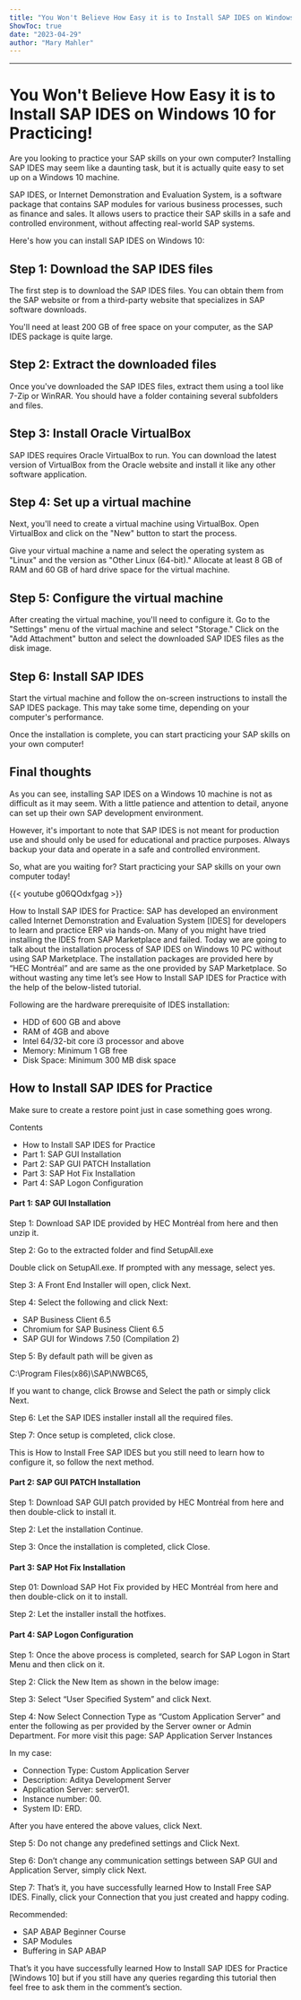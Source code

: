 ```yaml
---
title: "You Won't Believe How Easy it is to Install SAP IDES on Windows 10 for Practicing!"
ShowToc: true 
date: "2023-04-29"
author: "Mary Mahler"
---
```

*****
# You Won't Believe How Easy it is to Install SAP IDES on Windows 10 for Practicing!

Are you looking to practice your SAP skills on your own computer? Installing SAP IDES may seem like a daunting task, but it is actually quite easy to set up on a Windows 10 machine.

SAP IDES, or Internet Demonstration and Evaluation System, is a software package that contains SAP modules for various business processes, such as finance and sales. It allows users to practice their SAP skills in a safe and controlled environment, without affecting real-world SAP systems.

Here's how you can install SAP IDES on Windows 10:

## Step 1: Download the SAP IDES files

The first step is to download the SAP IDES files. You can obtain them from the SAP website or from a third-party website that specializes in SAP software downloads.

You'll need at least 200 GB of free space on your computer, as the SAP IDES package is quite large.

## Step 2: Extract the downloaded files

Once you've downloaded the SAP IDES files, extract them using a tool like 7-Zip or WinRAR. You should have a folder containing several subfolders and files.

## Step 3: Install Oracle VirtualBox

SAP IDES requires Oracle VirtualBox to run. You can download the latest version of VirtualBox from the Oracle website and install it like any other software application.

## Step 4: Set up a virtual machine

Next, you'll need to create a virtual machine using VirtualBox. Open VirtualBox and click on the "New" button to start the process.

Give your virtual machine a name and select the operating system as "Linux" and the version as "Other Linux (64-bit)." Allocate at least 8 GB of RAM and 60 GB of hard drive space for the virtual machine.

## Step 5: Configure the virtual machine

After creating the virtual machine, you'll need to configure it. Go to the "Settings" menu of the virtual machine and select "Storage." Click on the "Add Attachment" button and select the downloaded SAP IDES files as the disk image.

## Step 6: Install SAP IDES

Start the virtual machine and follow the on-screen instructions to install the SAP IDES package. This may take some time, depending on your computer's performance.

Once the installation is complete, you can start practicing your SAP skills on your own computer!

## Final thoughts

As you can see, installing SAP IDES on a Windows 10 machine is not as difficult as it may seem. With a little patience and attention to detail, anyone can set up their own SAP development environment.

However, it's important to note that SAP IDES is not meant for production use and should only be used for educational and practice purposes. Always backup your data and operate in a safe and controlled environment.

So, what are you waiting for? Start practicing your SAP skills on your own computer today!

{{< youtube g06QOdxfgag >}} 



How to Install SAP IDES for Practice: SAP has developed an environment called Internet Demonstration and Evaluation System [IDES] for developers to learn and practice ERP via hands-on. Many of you might have tried installing the IDES from SAP Marketplace and failed. Today we are going to talk about the installation process of SAP IDES on Windows 10 PC without using SAP Marketplace. The installation packages are provided here by “HEC Montréal” and are same as the one provided by SAP Marketplace. So without wasting any time let’s see How to Install SAP IDES for Practice with the help of the below-listed tutorial.
 

 
Following are the hardware prerequisite of IDES installation:
 
- HDD of 600 GB and above
 - RAM of 4GB and above
 - Intel 64/32-bit core i3 processor and above
 - Memory: Minimum 1 GB free
 - Disk Space: Minimum 300 MB disk space

 
## How to Install SAP IDES for Practice
 
Make sure to create a restore point just in case something goes wrong.
 
Contents
 
- How to Install SAP IDES for Practice
 - Part 1: SAP GUI Installation
 - Part 2: SAP GUI PATCH Installation
 - Part 3: SAP Hot Fix Installation
 - Part 4: SAP Logon Configuration

 
#### Part 1: SAP GUI Installation
 
Step 1: Download SAP IDE provided by HEC Montréal from here and then unzip it.
 
Step 2: Go to the extracted folder and find SetupAll.exe
 
Double click on SetupAll.exe. If prompted with any message, select yes.
 
Step 3: A Front End Installer will open, click Next.
 
Step 4: Select the following and click Next:
 
- SAP Business Client 6.5
 - Chromium for SAP Business Client 6.5
 - SAP GUI for Windows 7.50 (Compilation 2)

 
Step 5: By default path will be given as
 
C:\Program Files(x86)\SAP\NWBC65,
 
If you want to change, click Browse and Select the path or simply click Next.
 
Step 6: Let the SAP IDES installer install all the required files.
 
Step 7: Once setup is completed, click close.
 
This is How to Install Free SAP IDES but you still need to learn how to configure it, so follow the next method.
 
#### Part 2: SAP GUI PATCH Installation
 
Step 1: Download SAP GUI patch provided by HEC Montréal from here and then double-click to install it.
 
Step 2: Let the installation Continue.
 
Step 3: Once the installation is completed, click Close.
 
#### Part 3: SAP Hot Fix Installation
 
Step 01: Download SAP Hot Fix provided by HEC Montréal from here and then double-click on it to install.
 
Step 2: Let the installer install the hotfixes.
 
#### Part 4: SAP Logon Configuration
 
Step 1: Once the above process is completed, search for SAP Logon in Start Menu and then click on it.
 
Step 2: Click the New Item as shown in the below image:
 
Step 3: Select “User Specified System” and click Next.
 
Step 4: Now Select Connection Type as “Custom Application Server” and enter the following as per provided by the Server owner or Admin Department. For more visit this page: SAP Application Server Instances
 
In my case:
 
- Connection Type: Custom Application Server
 - Description: Aditya Development Server
 - Application Server: server01.
 - Instance number: 00.
 - System ID: ERD.

 
After you have entered the above values, click Next.
 
Step 5: Do not change any predefined settings and Click Next.
 
Step 6: Don’t change any communication settings between SAP GUI and Application Server, simply click Next.
 
Step 7: That’s it, you have successfully learned How to Install Free SAP IDES. Finally, click your Connection that you just created and happy coding.
 
Recommended:
 
- SAP ABAP Beginner Course
 - SAP Modules
 - Buffering in SAP ABAP

 
That’s it you have successfully learned How to Install SAP IDES for Practice [Windows 10] but if you still have any queries regarding this tutorial then feel free to ask them in the comment’s section.




